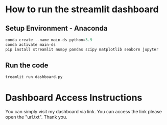 # How to run the streamlit dashboard

## Setup Environment - Anaconda

```python
conda create --name main-ds python=3.9
conda activate main-ds
pip install streamlit numpy pandas scipy matplotlib seaborn jupyter
```

## Run the code

```python
treamlit run dashboard.py
```

# **Dashboard Access Instructions** 

You can simply visit my dashboard via link. You can access the link please open the "url.txt". Thank you.
